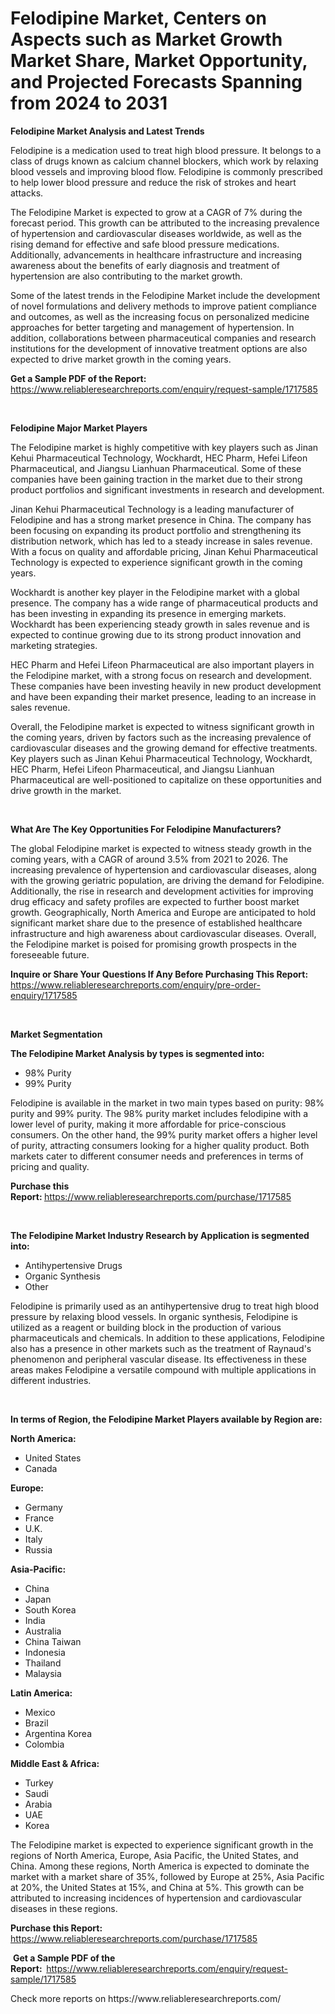 <p><h1>Felodipine Market, Centers on Aspects such as Market Growth Market Share, Market Opportunity, and Projected Forecasts Spanning from 2024 to 2031</h1></p><p><strong>Felodipine Market Analysis and Latest Trends</strong></p>
<p><p>Felodipine is a medication used to treat high blood pressure. It belongs to a class of drugs known as calcium channel blockers, which work by relaxing blood vessels and improving blood flow. Felodipine is commonly prescribed to help lower blood pressure and reduce the risk of strokes and heart attacks.</p><p>The Felodipine Market is expected to grow at a CAGR of 7% during the forecast period. This growth can be attributed to the increasing prevalence of hypertension and cardiovascular diseases worldwide, as well as the rising demand for effective and safe blood pressure medications. Additionally, advancements in healthcare infrastructure and increasing awareness about the benefits of early diagnosis and treatment of hypertension are also contributing to the market growth.</p><p>Some of the latest trends in the Felodipine Market include the development of novel formulations and delivery methods to improve patient compliance and outcomes, as well as the increasing focus on personalized medicine approaches for better targeting and management of hypertension. In addition, collaborations between pharmaceutical companies and research institutions for the development of innovative treatment options are also expected to drive market growth in the coming years.</p></p>
<p><strong>Get a Sample PDF of the Report:&nbsp;</strong> <a href="https://www.reliableresearchreports.com/enquiry/request-sample/1717585">https://www.reliableresearchreports.com/enquiry/request-sample/1717585</a></p>
<p>&nbsp;</p>
<p><strong>Felodipine Major Market Players</strong></p>
<p><p>The Felodipine market is highly competitive with key players such as Jinan Kehui Pharmaceutical Technology, Wockhardt, HEC Pharm, Hefei Lifeon Pharmaceutical, and Jiangsu Lianhuan Pharmaceutical. Some of these companies have been gaining traction in the market due to their strong product portfolios and significant investments in research and development.</p><p>Jinan Kehui Pharmaceutical Technology is a leading manufacturer of Felodipine and has a strong market presence in China. The company has been focusing on expanding its product portfolio and strengthening its distribution network, which has led to a steady increase in sales revenue. With a focus on quality and affordable pricing, Jinan Kehui Pharmaceutical Technology is expected to experience significant growth in the coming years.</p><p>Wockhardt is another key player in the Felodipine market with a global presence. The company has a wide range of pharmaceutical products and has been investing in expanding its presence in emerging markets. Wockhardt has been experiencing steady growth in sales revenue and is expected to continue growing due to its strong product innovation and marketing strategies.</p><p>HEC Pharm and Hefei Lifeon Pharmaceutical are also important players in the Felodipine market, with a strong focus on research and development. These companies have been investing heavily in new product development and have been expanding their market presence, leading to an increase in sales revenue.</p><p>Overall, the Felodipine market is expected to witness significant growth in the coming years, driven by factors such as the increasing prevalence of cardiovascular diseases and the growing demand for effective treatments. Key players such as Jinan Kehui Pharmaceutical Technology, Wockhardt, HEC Pharm, Hefei Lifeon Pharmaceutical, and Jiangsu Lianhuan Pharmaceutical are well-positioned to capitalize on these opportunities and drive growth in the market.</p></p>
<p>&nbsp;</p>
<p><strong>What Are The Key Opportunities For Felodipine Manufacturers?</strong></p>
<p><p>The global Felodipine market is expected to witness steady growth in the coming years, with a CAGR of around 3.5% from 2021 to 2026. The increasing prevalence of hypertension and cardiovascular diseases, along with the growing geriatric population, are driving the demand for Felodipine. Additionally, the rise in research and development activities for improving drug efficacy and safety profiles are expected to further boost market growth. Geographically, North America and Europe are anticipated to hold significant market share due to the presence of established healthcare infrastructure and high awareness about cardiovascular diseases. Overall, the Felodipine market is poised for promising growth prospects in the foreseeable future.</p></p>
<p><strong>Inquire or Share Your Questions If Any Before Purchasing This Report:</strong> <a href="https://www.reliableresearchreports.com/enquiry/pre-order-enquiry/1717585">https://www.reliableresearchreports.com/enquiry/pre-order-enquiry/1717585</a></p>
<p>&nbsp;</p>
<p><strong>Market Segmentation</strong></p>
<p><strong>The Felodipine Market Analysis by types is segmented into:</strong></p>
<p><ul><li>98% Purity</li><li>99% Purity</li></ul></p>
<p><p>Felodipine is available in the market in two main types based on purity: 98% purity and 99% purity. The 98% purity market includes felodipine with a lower level of purity, making it more affordable for price-conscious consumers. On the other hand, the 99% purity market offers a higher level of purity, attracting consumers looking for a higher quality product. Both markets cater to different consumer needs and preferences in terms of pricing and quality.</p></p>
<p><strong>Purchase this Report:&nbsp;</strong><a href="https://www.reliableresearchreports.com/purchase/1717585">https://www.reliableresearchreports.com/purchase/1717585</a></p>
<p>&nbsp;</p>
<p><strong>The Felodipine Market Industry Research by Application is segmented into:</strong></p>
<p><ul><li>Antihypertensive Drugs</li><li>Organic Synthesis</li><li>Other</li></ul></p>
<p><p>Felodipine is primarily used as an antihypertensive drug to treat high blood pressure by relaxing blood vessels. In organic synthesis, Felodipine is utilized as a reagent or building block in the production of various pharmaceuticals and chemicals. In addition to these applications, Felodipine also has a presence in other markets such as the treatment of Raynaud's phenomenon and peripheral vascular disease. Its effectiveness in these areas makes Felodipine a versatile compound with multiple applications in different industries.</p></p>
<p>&nbsp;</p>
<p><strong>In terms of Region, the Felodipine Market Players available by Region are:</strong></p>
<p>
    <p> <strong> North America: </strong>
        <ul>
            <li>United States</li>
            <li>Canada</li>
        </ul>
        </p> 
    <p> <strong> Europe: </strong>
        <ul>
            <li>Germany</li>
            <li>France</li>
            <li>U.K.</li>
            <li>Italy</li>
            <li>Russia</li>
        </ul>
        </p> 
    <p> <strong> Asia-Pacific: </strong>
        <ul>
            <li>China</li>
            <li>Japan</li>
            <li>South Korea</li>
            <li>India</li>
            <li>Australia</li>
            <li>China Taiwan</li>
            <li>Indonesia</li>
            <li>Thailand</li>
            <li>Malaysia</li>
        </ul>
        </p> 
    <p> <strong> Latin America: </strong>
        <ul>
            <li>Mexico</li>
            <li>Brazil</li>
            <li>Argentina Korea</li>
            <li>Colombia</li>
        </ul>
        </p> 
    <p> <strong> Middle East & Africa: </strong>
        <ul>
            <li>Turkey</li>
            <li>Saudi</li>
            <li>Arabia</li>
            <li>UAE</li>
            <li>Korea</li>
        </ul>
    </p>
    </p>
<p><p>The Felodipine market is expected to experience significant growth in the regions of North America, Europe, Asia Pacific, the United States, and China. Among these regions, North America is expected to dominate the market with a market share of 35%, followed by Europe at 25%, Asia Pacific at 20%, the United States at 15%, and China at 5%. This growth can be attributed to increasing incidences of hypertension and cardiovascular diseases in these regions.</p></p>
<p><strong>Purchase this Report: </strong><a href="https://www.reliableresearchreports.com/purchase/1717585">https://www.reliableresearchreports.com/purchase/1717585</a></p>
<p>&nbsp;<strong>Get a Sample PDF of the Report:&nbsp;&nbsp;</strong><a href="https://www.reliableresearchreports.com/enquiry/request-sample/1717585">https://www.reliableresearchreports.com/enquiry/request-sample/1717585</a></p>
<p><strong></strong></p>
<p>Check more reports on https://www.reliableresearchreports.com/</p>